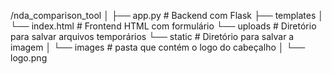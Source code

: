 /nda_comparison_tool
│
├── app.py              # Backend com Flask
├── templates
│   └── index.html      # Frontend HTML com formulário
└── uploads             # Diretório para salvar arquivos temporários
└── static              # Diretório para salvar a imagem
│   └── images          # pasta que contém o logo do cabeçalho
│       └── logo.png      

